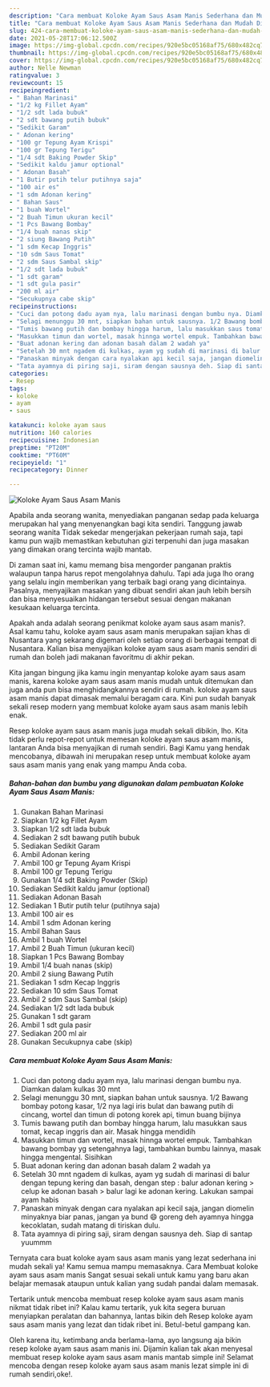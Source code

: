 ```yaml
---
description: "Cara membuat Koloke Ayam Saus Asam Manis Sederhana dan Mudah Dibuat"
title: "Cara membuat Koloke Ayam Saus Asam Manis Sederhana dan Mudah Dibuat"
slug: 424-cara-membuat-koloke-ayam-saus-asam-manis-sederhana-dan-mudah-dibuat
date: 2021-05-28T17:06:12.500Z
image: https://img-global.cpcdn.com/recipes/920e5bc05168af75/680x482cq70/koloke-ayam-saus-asam-manis-foto-resep-utama.jpg
thumbnail: https://img-global.cpcdn.com/recipes/920e5bc05168af75/680x482cq70/koloke-ayam-saus-asam-manis-foto-resep-utama.jpg
cover: https://img-global.cpcdn.com/recipes/920e5bc05168af75/680x482cq70/koloke-ayam-saus-asam-manis-foto-resep-utama.jpg
author: Nelle Newman
ratingvalue: 3
reviewcount: 15
recipeingredient:
- " Bahan Marinasi"
- "1/2 kg Fillet Ayam"
- "1/2 sdt lada bubuk"
- "2 sdt bawang putih bubuk"
- "Sedikit Garam"
- " Adonan kering"
- "100 gr Tepung Ayam Krispi"
- "100 gr Tepung Terigu"
- "1/4 sdt Baking Powder Skip"
- "Sedikit kaldu jamur optional"
- " Adonan Basah"
- "1 Butir putih telur putihnya saja"
- "100 air es"
- "1 sdm Adonan kering"
- " Bahan Saus"
- "1 buah Wortel"
- "2 Buah Timun ukuran kecil"
- "1 Pcs Bawang Bombay"
- "1/4 buah nanas skip"
- "2 siung Bawang Putih"
- "1 sdm Kecap Inggris"
- "10 sdm Saus Tomat"
- "2 sdm Saus Sambal skip"
- "1/2 sdt lada bubuk"
- "1 sdt garam"
- "1 sdt gula pasir"
- "200 ml air"
- "Secukupnya cabe skip"
recipeinstructions:
- "Cuci dan potong dadu ayam nya, lalu marinasi dengan bumbu nya. Diamkan dalam kulkas 30 mnt"
- "Selagi menunggu 30 mnt, siapkan bahan untuk sausnya. 1/2 Bawang bombay potong kasar, 1/2 nya lagi iris bulat dan bawang putih di cincang, wortel dan timun di potong korek api, timun buang bijinya"
- "Tumis bawang putih dan bombay hingga harum, lalu masukkan saus tomat, kecap inggris dan air. Masak hingga mendidih"
- "Masukkan timun dan wortel, masak hinnga wortel empuk. Tambahkan bawang bombay yg setengahnya lagi, tambahkan bumbu lainnya, masak hingga mengental. Sisihkan"
- "Buat adonan kering dan adonan basah dalam 2 wadah ya"
- "Setelah 30 mnt ngadem di kulkas, ayam yg sudah di marinasi di balur dengan tepung kering dan basah, dengan step : balur adonan kering &gt; celup ke adonan basah &gt; balur lagi ke adonan kering. Lakukan sampai ayam habis"
- "Panaskan minyak dengan cara nyalakan api kecil saja, jangan diomelin minyaknya biar panas, jangan ya bund 😄 goreng deh ayamnya hingga kecoklatan, sudah matang di tiriskan dulu."
- "Tata ayamnya di piring saji, siram dengan sausnya deh. Siap di santap yuummm"
categories:
- Resep
tags:
- koloke
- ayam
- saus

katakunci: koloke ayam saus 
nutrition: 160 calories
recipecuisine: Indonesian
preptime: "PT20M"
cooktime: "PT60M"
recipeyield: "1"
recipecategory: Dinner

---
```



![Koloke Ayam Saus Asam Manis](https://img-global.cpcdn.com/recipes/920e5bc05168af75/680x482cq70/koloke-ayam-saus-asam-manis-foto-resep-utama.jpg)

Apabila anda seorang wanita, menyediakan panganan sedap pada keluarga merupakan hal yang menyenangkan bagi kita sendiri. Tanggung jawab seorang  wanita Tidak sekedar mengerjakan pekerjaan rumah saja, tapi kamu pun wajib memastikan kebutuhan gizi terpenuhi dan juga masakan yang dimakan orang tercinta wajib mantab.

Di zaman  saat ini, kamu memang bisa mengorder panganan praktis walaupun tanpa harus repot mengolahnya dahulu. Tapi ada juga lho orang yang selalu ingin memberikan yang terbaik bagi orang yang dicintainya. Pasalnya, menyajikan masakan yang dibuat sendiri akan jauh lebih bersih dan bisa menyesuaikan hidangan tersebut sesuai dengan makanan kesukaan keluarga tercinta. 



Apakah anda adalah seorang penikmat koloke ayam saus asam manis?. Asal kamu tahu, koloke ayam saus asam manis merupakan sajian khas di Nusantara yang sekarang digemari oleh setiap orang di berbagai tempat di Nusantara. Kalian bisa menyajikan koloke ayam saus asam manis sendiri di rumah dan boleh jadi makanan favoritmu di akhir pekan.

Kita jangan bingung jika kamu ingin menyantap koloke ayam saus asam manis, karena koloke ayam saus asam manis mudah untuk ditemukan dan juga anda pun bisa menghidangkannya sendiri di rumah. koloke ayam saus asam manis dapat dimasak memalui beragam cara. Kini pun sudah banyak sekali resep modern yang membuat koloke ayam saus asam manis lebih enak.

Resep koloke ayam saus asam manis juga mudah sekali dibikin, lho. Kita tidak perlu repot-repot untuk memesan koloke ayam saus asam manis, lantaran Anda bisa menyajikan di rumah sendiri. Bagi Kamu yang hendak mencobanya, dibawah ini merupakan resep untuk membuat koloke ayam saus asam manis yang enak yang mampu Anda coba.

<!--inarticleads1-->

##### Bahan-bahan dan bumbu yang digunakan dalam pembuatan Koloke Ayam Saus Asam Manis:

1. Gunakan  Bahan Marinasi
1. Siapkan 1/2 kg Fillet Ayam
1. Siapkan 1/2 sdt lada bubuk
1. Sediakan 2 sdt bawang putih bubuk
1. Sediakan Sedikit Garam
1. Ambil  Adonan kering
1. Ambil 100 gr Tepung Ayam Krispi
1. Ambil 100 gr Tepung Terigu
1. Gunakan 1/4 sdt Baking Powder (Skip)
1. Sediakan Sedikit kaldu jamur (optional)
1. Sediakan  Adonan Basah
1. Sediakan 1 Butir putih telur (putihnya saja)
1. Ambil 100 air es
1. Ambil 1 sdm Adonan kering
1. Ambil  Bahan Saus
1. Ambil 1 buah Wortel
1. Ambil 2 Buah Timun (ukuran kecil)
1. Siapkan 1 Pcs Bawang Bombay
1. Ambil 1/4 buah nanas (skip)
1. Ambil 2 siung Bawang Putih
1. Sediakan 1 sdm Kecap Inggris
1. Sediakan 10 sdm Saus Tomat
1. Ambil 2 sdm Saus Sambal (skip)
1. Sediakan 1/2 sdt lada bubuk
1. Gunakan 1 sdt garam
1. Ambil 1 sdt gula pasir
1. Sediakan 200 ml air
1. Gunakan Secukupnya cabe (skip)




<!--inarticleads2-->

##### Cara membuat Koloke Ayam Saus Asam Manis:

1. Cuci dan potong dadu ayam nya, lalu marinasi dengan bumbu nya. Diamkan dalam kulkas 30 mnt
1. Selagi menunggu 30 mnt, siapkan bahan untuk sausnya. 1/2 Bawang bombay potong kasar, 1/2 nya lagi iris bulat dan bawang putih di cincang, wortel dan timun di potong korek api, timun buang bijinya
1. Tumis bawang putih dan bombay hingga harum, lalu masukkan saus tomat, kecap inggris dan air. Masak hingga mendidih
1. Masukkan timun dan wortel, masak hinnga wortel empuk. Tambahkan bawang bombay yg setengahnya lagi, tambahkan bumbu lainnya, masak hingga mengental. Sisihkan
1. Buat adonan kering dan adonan basah dalam 2 wadah ya
1. Setelah 30 mnt ngadem di kulkas, ayam yg sudah di marinasi di balur dengan tepung kering dan basah, dengan step : balur adonan kering &gt; celup ke adonan basah &gt; balur lagi ke adonan kering. Lakukan sampai ayam habis
1. Panaskan minyak dengan cara nyalakan api kecil saja, jangan diomelin minyaknya biar panas, jangan ya bund 😄 goreng deh ayamnya hingga kecoklatan, sudah matang di tiriskan dulu.
1. Tata ayamnya di piring saji, siram dengan sausnya deh. Siap di santap yuummm




Ternyata cara buat koloke ayam saus asam manis yang lezat sederhana ini mudah sekali ya! Kamu semua mampu memasaknya. Cara Membuat koloke ayam saus asam manis Sangat sesuai sekali untuk kamu yang baru akan belajar memasak ataupun untuk kalian yang sudah pandai dalam memasak.

Tertarik untuk mencoba membuat resep koloke ayam saus asam manis nikmat tidak ribet ini? Kalau kamu tertarik, yuk kita segera buruan menyiapkan peralatan dan bahannya, lantas bikin deh Resep koloke ayam saus asam manis yang lezat dan tidak ribet ini. Betul-betul gampang kan. 

Oleh karena itu, ketimbang anda berlama-lama, ayo langsung aja bikin resep koloke ayam saus asam manis ini. Dijamin kalian tak akan menyesal membuat resep koloke ayam saus asam manis mantab simple ini! Selamat mencoba dengan resep koloke ayam saus asam manis lezat simple ini di rumah sendiri,oke!.

